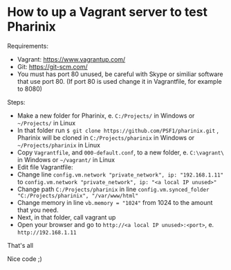 # How to up a Vagrant server to test Pharinix

Requirements:

* Vagrant: https://www.vagrantup.com/ 
* Git: https://git-scm.com/
* You must has port 80 unused, be careful with Skype or similiar software that use port 80. (If port 80 is used change it in Vagrantfile, for example to 8080)

Steps:

* Make a new folder for Pharinix, e. `C:/Projects/` in Windows or `~/Projects/` in Linux
* In that folder run `$ git clone https://github.com/PSF1/pharinix.git` , Pharinix will be cloned in `C:/Projects/pharinix` in Windows or `~/Projects/pharinix` in Linux
* Copy `Vagrantfile`, and `000-default.conf`, to a new folder, e. `C:\vagrant\` in Windows or `~/vagrant/` in Linux
* Edit file Vagrantfile:
 * Change line `config.vm.network "private_network", ip: "192.168.1.11"` to `config.vm.network "private_network", ip: "<a local IP unused>"`
 * Change path `C:/Projects/pharinix` in line `config.vm.synced_folder "C:/Projects/pharinix", "/var/www/html" ` 
 * Change memory in line `vb.memory = "1024"` from 1024 to the amount that you need.
* Next, in that folder, call vagrant up
* Open your browser and go to `http://<a local IP unused>:<port>`, e. `http://192.168.1.11`

That's all

Nice code ;)
